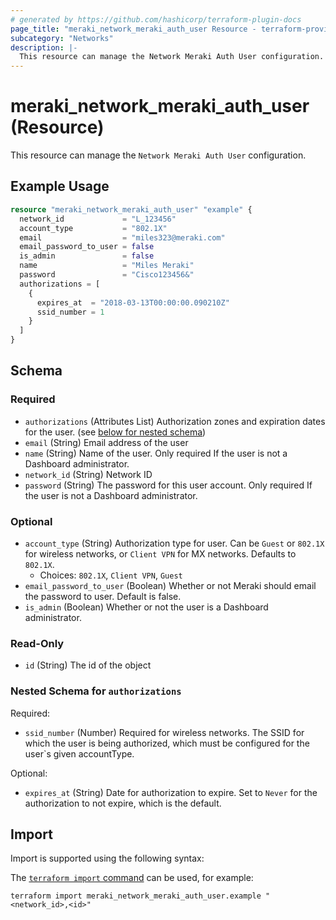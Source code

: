 ```yaml
---
# generated by https://github.com/hashicorp/terraform-plugin-docs
page_title: "meraki_network_meraki_auth_user Resource - terraform-provider-meraki"
subcategory: "Networks"
description: |-
  This resource can manage the Network Meraki Auth User configuration.
---
```


# meraki_network_meraki_auth_user (Resource)

This resource can manage the `Network Meraki Auth User` configuration.

## Example Usage

```terraform
resource "meraki_network_meraki_auth_user" "example" {
  network_id             = "L_123456"
  account_type           = "802.1X"
  email                  = "miles323@meraki.com"
  email_password_to_user = false
  is_admin               = false
  name                   = "Miles Meraki"
  password               = "Cisco123456&"
  authorizations = [
    {
      expires_at  = "2018-03-13T00:00:00.090210Z"
      ssid_number = 1
    }
  ]
}
```

<!-- schema generated by tfplugindocs -->
## Schema

### Required

- `authorizations` (Attributes List) Authorization zones and expiration dates for the user. (see [below for nested schema](#nestedatt--authorizations))
- `email` (String) Email address of the user
- `name` (String) Name of the user. Only required If the user is not a Dashboard administrator.
- `network_id` (String) Network ID
- `password` (String) The password for this user account. Only required If the user is not a Dashboard administrator.

### Optional

- `account_type` (String) Authorization type for user. Can be `Guest` or `802.1X` for wireless networks, or `Client VPN` for MX networks. Defaults to `802.1X`.
  - Choices: `802.1X`, `Client VPN`, `Guest`
- `email_password_to_user` (Boolean) Whether or not Meraki should email the password to user. Default is false.
- `is_admin` (Boolean) Whether or not the user is a Dashboard administrator.

### Read-Only

- `id` (String) The id of the object

<a id="nestedatt--authorizations"></a>
### Nested Schema for `authorizations`

Required:

- `ssid_number` (Number) Required for wireless networks. The SSID for which the user is being authorized, which must be configured for the user`s given accountType.

Optional:

- `expires_at` (String) Date for authorization to expire. Set to `Never` for the authorization to not expire, which is the default.

## Import

Import is supported using the following syntax:

The [`terraform import` command](https://developer.hashicorp.com/terraform/cli/commands/import) can be used, for example:

```shell
terraform import meraki_network_meraki_auth_user.example "<network_id>,<id>"
```
